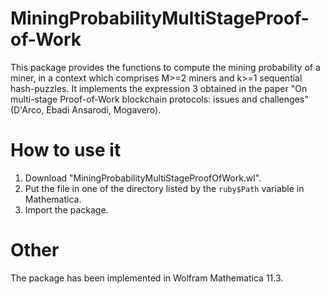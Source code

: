 # MiningProbabilityMultiStageProof-of-Work

This package provides the functions to compute the mining probability of a miner, in a context which comprises M>=2 miners and k>=1 sequential hash-puzzles. 
It implements the expression 3 obtained in the paper "On multi-stage Proof-of-Work blockchain protocols: issues and challenges" (D'Arco, Ebadi Ansarodi, Mogavero).

# How to use it
1. Download  "MiningProbabilityMultiStageProofOfWork.wl".
2. Put the file in one of the directory listed by the ```ruby$Path``` variable in Mathematica.
3. Import the package.



# Other
The package has been implemented in Wolfram Mathematica 11.3.

